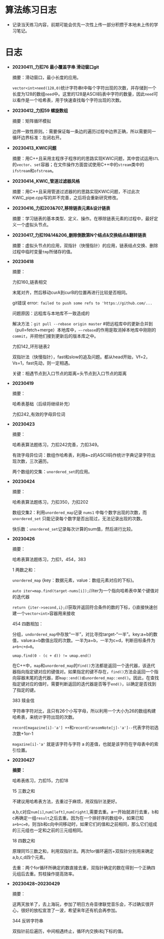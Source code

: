# 算法练习日志

- 记录当天练习内容，前期可能会优先一次性上传一部分积攒于本地未上传的学习笔记。

# 日志

- **20230411_力扣76 最小覆盖字串	滑动窗口git**

  摘要：滑动窗口，最小长度的应用。

  `vector<int>need(128,0)`统计字符串t中每个字符出现的次数，并存储到一个长度为128的数组`need`中。这里的128是ASCII码表中字符的数量，因此`need`可以看作是一个哈希表，用于快速查找每个字符出现的次数。

- **20230412_力扣59 螺旋数组**

  摘要：矩阵循环模拟

  边界一致性原则。：需要保证每一条边的遍历过程中边界正确，所以需要同一循环边界标准：左闭右开。

- **20230413_KWIC问题**

  摘要：用C++且采用主程序子程序的的思路实现KWIC问题，其中尝试运用`STL`的`vector`、`set`容器；在文件操作方面尝试使用C++中的`stream`类中的`ifstream`和`ofstream`。

- **20230414_KWIC_管道过滤器风格**
  
  摘要：用C++且采用管道过滤器的的思路实现KWIC问题，不过此次KWIC_pipe.cpp写的并不完善，之后将会重新研究修改。

- **20230416_力扣203&707_移除链表元素&设计链表**

  摘要：学习链表的基本类型、定义、操作。在移除链表元素的过程中，最好定义一个虚拟头节点。

- **20230417_力扣19&14&206_删除倒数第N个结点&交换结点&翻转链表**

  摘要：虚拟头节点的应用，双指针（快慢指针）的应用，链表结点交换、删除过程中临时变量`tmp`所储存的值。

- **20230418**

  摘要：

  力扣160_链表相交

  末尾对齐，然后移动curA到curB的位置再进行比较是否相同。

  git错误 error:` failed to push some refs to 'https://github.com/...`

  问题原因：远程库与本地库不一致造成的

  解决方法：`git pull --rebase origin master`   #把远程库中的更新合并到（pull=fetch+merge）本地库中，`–-rebase`的作用是取消掉本地库中刚刚的`commit`，并把他们接到更新后的版本库之中。

  力扣142_环形链表2

  双指针法（快慢指针），fast和slow的追及问题。都从head开始，Vf=2，Vs=1，fast先动，则一定相遇。
  
  关键：相遇节点到入口节点的距离=头节点到入口节点的距离

- **20230419**

  摘要：

  哈希表基础（后续将继续补充）

  力扣242_有效的字母异位词

- **20230423**

  摘要：

  哈希表算法题练习，力扣242完善，力扣349。

  有效字母异位词：数组作哈希表，利用a~z的ASCII码作统计字典记录字符出现次数，三次遍历。

  两个数组的交集：`unordered_set`的应用。

- **20230424**

  摘要：

  哈希表算法题练习，力扣350，力扣202

  数组交集2：利用`unordered_map`记录 `nums1` 中每个数字出现的次数，而 `unordered_set` 只能记录每个数字是否出现过，无法记录出现的次数。

  快乐数：`unordered_set`记录每次计算的sum值，然后进行比较。

- **20230426**

  摘要：

  哈希表算法题练习，力扣1，454，383

  1 两数之和：

  `unordered_map` {key：数据元素，value：数组元素对应的下标}。

  `auto iter=map.find(target-nums[i]);`//iter为一个指向哈希表中某个键值对的迭代器

  `return {iter->second,i};`//获取并返回符合条件的数的下标，{}直接快速创建一个`vector<int>`容器用来接收

  454 四数相加：

  分组，`undordered_map`中存放“一半”，对比寻找target-“一半”。key:a+b的数值，value:a+b数值出现的次数。一半为a+b，一半为c+d，判断目标条件为`a+b+c+d=0`。

  `umap.find(0 - (c + d)) != umap.end()`

  在C++中，`map`和`unordered_map`的`find()`方法都是返回一个迭代器，该迭代器指向指定键对应的键值对。如果指定的键不存在，`find()`方法会返回一个指向容器末尾的迭代器，即`map::end()或unordered_map::end()`。因此，在查找指定键对应的值时，需要判断返回的迭代器是否等于`end()`，以确定是否找到了指定的键。

  383 赎金信

  字符串字符对比，且只有26个小写字母，所以利用一个大小为26的数组构建哈希表，来统计字符出现的次数。

  `record[magazine[i]-'a'] ++`和`record[ransomNote[j]-'a']--`代表字符初选次数+1or-1

  `magazine[i]-'a'` 就是该字符与字符 a 的差值，也就是该字符在字母表中的索引位置。

- **20230427**

  **摘要：**

  哈希表练习，力扣15，力扣18

  15 三数之和

  不建议用哈希表方法，去重过于麻烦，用双指针法更好。

  a,b,c对应`num[i]`,`num[left]`,`num[right]`,需要去重。a一开始就进行去重，b和c再确定一组`result`之后去重。因为在一个排好序的数组中，如果已知`a+b+c=0`，则当b和c向中间移动时，如果它们的值和之前相同，那么它们组成的三元组也一定和之前的三元组相同。

  18 四数之和

  原理同15三数之和，利用双指针法。两次for循环遍历+双指针分别用来确定a,b,c,d四个元素。

  去重：两个for循环所确定的数直接去重，双指针确定的数在得到一个正确四元组后去重。剪枝操作提高效率。

- **20230428~20230429**

  摘要：

  这两天放羊了，去上海玩，参加了明日方舟音律联觉音乐会，不过确实很开心，很好的放松宣泄了一波，希望来年还有机会再参加。

  344 反转字符串

  双指针前后遍历，中间相遇终止，循环内交换i和j下标的值。